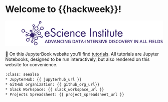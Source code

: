 # Welcome to {{hackweek}}!

![banner](img/banner.png)


📖 On this JupyterBook website you'll find [tutorials](tutorials/index). All tutorials are Jupyter Notebooks, designed to be run interactively, but also rendered on this website for convenience.

```{admonition} Quick links for the event
:class: seealso
* JupyterHub: {{ jupyterhub_url }}
* GitHub organization: {{ github_org_url}}
* Slack Workspace: {{ slack_workspace_url }}
* Projects Spreadsheet: {{ project_spreadsheet_url }}
```
